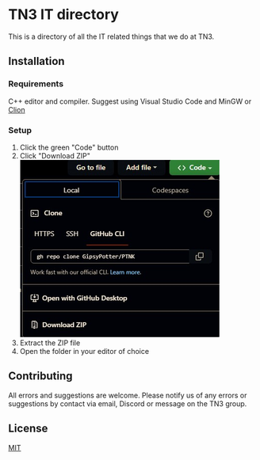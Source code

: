 # TN3 IT directory
This is a directory of all the IT related things that we do at TN3.
## Installation
### Requirements
C++ editor and compiler. Suggest using Visual Studio Code and MinGW or [Clion](https://www.jetbrains.com/clion/)
### Setup
1. Click the green "Code" button
2. Click "Download ZIP"
![img_1.png](img_1.png)
3. Extract the ZIP file
4. Open the folder in your editor of choice
## Contributing

All errors and suggestions are welcome. Please notify us of any errors or suggestions by contact via email, Discord or message on the TN3 group.
## License

[MIT](https://choosealicense.com/licenses/mit/)

